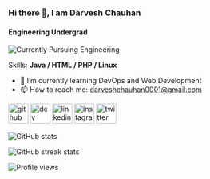 ### **Hi there 👋, I am Darvesh Chauhan**
#### Engineering Undergrad
![Currently Pursuing Engineering](https://cdn.dribbble.com/users/926537/screenshots/4502924/python-2.gif)


Skills: **Java / HTML / PHP / Linux**


- 🌱 I’m currently learning DevOps and Web Development 
- 📫 How to reach me: darveshchauhan0001@gmail.com 


[<img src='https://cdn.jsdelivr.net/npm/simple-icons@3.0.1/icons/github.svg' alt='github' height='40'>](https://github.com/darvesh29)  [<img src='https://cdn.jsdelivr.net/npm/simple-icons@3.0.1/icons/hashnode.svg' alt='dev' height='40'>](@darvesh29)  [<img src='https://cdn.jsdelivr.net/npm/simple-icons@3.0.1/icons/linkedin.svg' alt='linkedin' height='40'>](https://www.linkedin.com/in/darveshchauhan/)  [<img src='https://cdn.jsdelivr.net/npm/simple-icons@3.0.1/icons/instagram.svg' alt='instagram' height='40'>](https://www.instagram.com/shubham.ss0001/)  [<img src='https://cdn.jsdelivr.net/npm/simple-icons@3.0.1/icons/twitter.svg' alt='twitter' height='40'>](https://twitter.com/darveshere)  

![GitHub stats](https://github-readme-stats.vercel.app/api?username=darvesh29&show_icons=true)  

![GitHub streak stats](https://streak-stats.demolab.com/?user=darvesh29)  

![Profile views](https://gpvc.arturio.dev/darvesh29)  
